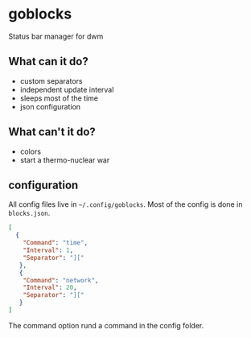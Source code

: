 # goblocks
Status bar manager for dwm

## What can it do?
- custom separators
- independent update interval
- sleeps most of the time
- json configuration

## What can't it do?
- colors
- start a thermo-nuclear war

## configuration
All config files live in `~/.config/goblocks`. Most of the config is done in `blocks.json`.

```json
[
  {
    "Command": "time",
    "Interval": 1,
    "Separator": "]["
   },
   {
    "Command": "network",
    "Interval": 20,
    "Separator": "]["
   }
]
```
The command option rund a command in the config folder.
